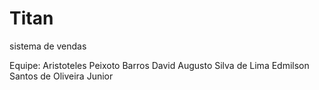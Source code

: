 # Titan
sistema de vendas

Equipe:
Aristoteles Peixoto Barros
David Augusto Silva de Lima
Edmilson Santos de Oliveira Junior
